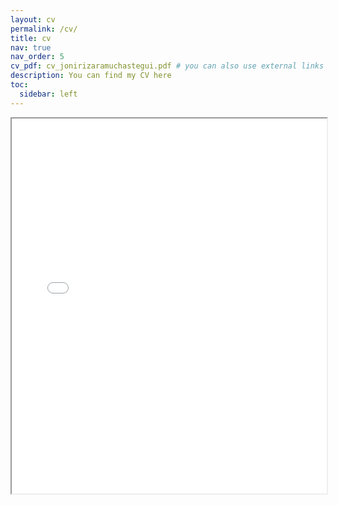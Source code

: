```yaml
---
layout: cv
permalink: /cv/
title: cv
nav: true
nav_order: 5
cv_pdf: cv_jonirizaramuchastegui.pdf # you can also use external links here
description: You can find my CV here
toc:
  sidebar: left
---
```



<iframe src="assets/pdf/cv_jonirizaramuchastegui.pdf" width="100%" height="600px">
    Your browser does not support PDFs. Please download it here:
    <a href="assets/pdf/cv_jonirizaramuchastegui.pdf">Download CV</a>
</iframe>
